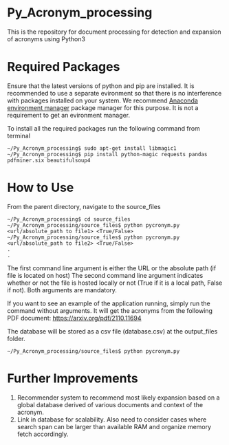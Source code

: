 # Py_Acronym_processing
This is the repository for document processing for detection and expansion of acronyms using Python3

# Required Packages
Ensure that the latest versions of python and pip are installed. It is recommended to use a separate evironment so that there is no interference with packages installed on your system. We recommend [Anaconda environment manager](https://www.anaconda.com/products/individual) package manager for this purpose. It is not a requirement to get an evironment manager.

To install all the required packages run the following command from terminal

```console
~/Py_Acronym_processing$ sudo apt-get install libmagic1
~/Py_Acronym_processing$ pip install python-magic requests pandas pdfminer.six beautifulsoup4
```

# How to Use
From the parent directory, navigate to the source_files
```console
~/Py_Acronym_processing$ cd source_files
~/Py_Acronym_processing/source_files$ python pycronym.py <url/absolute_path to file1> <True/False>
~/Py_Acronym_processing/source_files$ python pycronym.py <url/absolute_path to file2> <True/False>
.
.
```

The first command line argument is either the URL or the absolute path (if file is located on host) The second command line argument indicates whether or not the file is hosted locally or not (True if it is a local path, False if not). Both arguments are mandatory.

If you want to see an example of the application running, simply run the command without arguments. It will get the acronyms from the following PDF document: https://arxiv.org/pdf/2110.11694

The database will be stored as a csv file (database.csv) at the output_files folder.

```console
~/Py_Acronym_processing/source_files$ python pycronym.py
```

# Further Improvements

<ol>
    <li> Recommender system to recommend most likely expansion based on a global database derived of various documents and context of the acronym. </li>
    <li> Link in database for scalability. Also need to consider cases where search span can be larger than available RAM and organize memory fetch accordingly. </li>
</ol>
